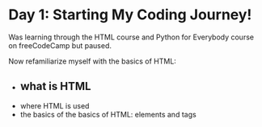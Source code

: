 # Day 1: Starting My Coding Journey!
Was learning through the HTML course and Python for Everybody course on freeCodeCamp but paused.

Now refamiliarize myself with the basics of HTML:
- what is HTML  
  - 
- where HTML is used
- the basics of the basics of HTML: elements and tags
